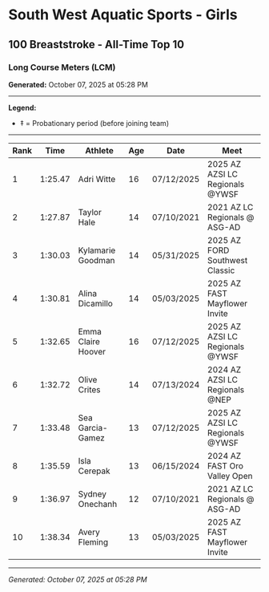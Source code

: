 # South West Aquatic Sports - Girls
## 100 Breaststroke - All-Time Top 10
### Long Course Meters (LCM)

**Generated:** October 07, 2025 at 05:28 PM

---

**Legend:**
- ‡ = Probationary period (before joining team)

---

| Rank | Time | Athlete | Age | Date | Meet |
|------|------|---------|-----|------|------|
| 1 | 1:25.47 | Adri Witte | 16 | 07/12/2025 | 2025 AZ AZSI LC Regionals @YWSF |
| 2 | 1:27.87 | Taylor Hale | 14 | 07/10/2021 | 2021 AZ LC Regionals @ ASG-AD |
| 3 | 1:30.03 | Kylamarie Goodman | 14 | 05/31/2025 | 2025 AZ FORD Southwest Classic |
| 4 | 1:30.81 | Alina Dicamillo | 14 | 05/03/2025 | 2025 AZ FAST Mayflower Invite |
| 5 | 1:32.65 | Emma Claire Hoover | 16 | 07/12/2025 | 2025 AZ AZSI LC Regionals @YWSF |
| 6 | 1:32.72 | Olive Crites | 14 | 07/13/2024 | 2024 AZ AZSI LC Regionals @NEP |
| 7 | 1:33.48 | Sea Garcia-Gamez | 13 | 07/12/2025 | 2025 AZ AZSI LC Regionals @YWSF |
| 8 | 1:35.59 | Isla Cerepak | 13 | 06/15/2024 | 2024 AZ FAST Oro Valley Open |
| 9 | 1:36.97 | Sydney Onechanh | 12 | 07/10/2021 | 2021 AZ LC Regionals @ ASG-AD |
| 10 | 1:38.34 | Avery Fleming | 13 | 05/03/2025 | 2025 AZ FAST Mayflower Invite |

---

*Generated: October 07, 2025 at 05:28 PM*
